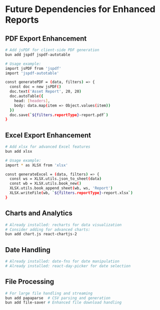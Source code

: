 # Future Dependencies for Enhanced Reports

## PDF Export Enhancement
```bash
# Add jsPDF for client-side PDF generation
bun add jspdf jspdf-autotable

# Usage example:
import jsPDF from 'jspdf'
import 'jspdf-autotable'

const generatePDF = (data, filters) => {
  const doc = new jsPDF()
  doc.text('Asset Report', 20, 20)
  doc.autoTable({
    head: [headers],
    body: data.map(item => Object.values(item))
  })
  doc.save(`${filters.reportType}-report.pdf`)
}
```

## Excel Export Enhancement
```bash
# Add xlsx for advanced Excel features
bun add xlsx

# Usage example:
import * as XLSX from 'xlsx'

const generateExcel = (data, filters) => {
  const ws = XLSX.utils.json_to_sheet(data)
  const wb = XLSX.utils.book_new()
  XLSX.utils.book_append_sheet(wb, ws, 'Report')
  XLSX.writeFile(wb, `${filters.reportType}-report.xlsx`)
}
```

## Charts and Analytics
```bash
# Already installed: recharts for data visualization
# Consider adding for advanced charts:
bun add chart.js react-chartjs-2
```

## Date Handling
```bash
# Already installed: date-fns for date manipulation
# Already installed: react-day-picker for date selection
```

## File Processing
```bash
# For large file handling and streaming
bun add papaparse  # CSV parsing and generation
bun add file-saver # Enhanced file download handling
```
